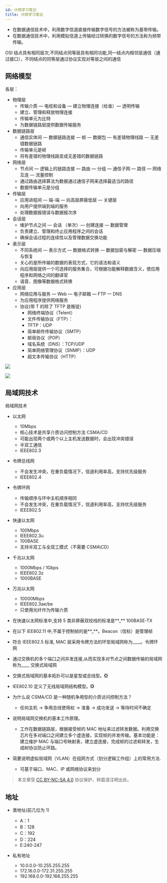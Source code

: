 ```yaml
---
id: 计网学习笔记
title: 计网学习笔记
---
```


- 在数据通信技术中，利用数字信道直接传输数字信号的方法被称为基带传输。
- 在数据通信技术中，利用模拟信道上传输经过转换的数字信号的方法称为频带传输。

OSI 结点具有相同层次,不同结点同等层具有相同功能,同一结点内相邻层通信（通过接口），不同结点的同等层通过协议实现对等层之间的通信

## 网络模型

各层：

- 物理层
  - 传输介质 — 电缆和设备 — 建立物理连接（给谁）— 透明传输
  - 建立、管理和释放物理连接
  - 传输单元为比特
  - 为数据链路层提供数据传输服务
- 数据链路层
  - 通信实体间 — 数据链路连接 — 帧 — 数据包 — 有差错物理线路 — 无差错数据链路
  - 传输单元是帧
  - 将有差错的物理线路变成无差错的数据链路
- 网络层
  - 节点间 — 逻辑上的链路连接 — 路由 — 分组 — 通信子网 — 路径 — 网络互连 — 流量控制
  - 通过路由选择算法为数据通过通信⼦网来选择最适当的路径
  - 数据传输单元是分组
- 传输层
  - 应用进程间 — 端-端 — 向高层屏蔽低层 — 关键层
  - 向用户提供端到端的服务
  - 处理数据报错误与数据报次序
- 会话层
  - 维护节点之间 — 会话 （单次）— 创建连接 — 数据管理
  - 负责建⽴、管理和终⽌应用程序之间的会话
  - 确保会话过程的连续性以及管理数据交换功能
- 表示层
  - 不同系统间 — 表示方式 — 数据格式转换 — 数据加密与解密 — 数据压缩与恢复
  - 关⼼的是所传输的数据的表现⽅式，它的语法和语义
  - 向应用层提供⼀个可选择的服务集合，可根据功能解释数据含义，使应用程序和网络之间的翻译官
  - 语⾳、图像等数据格式转换
- 应用层
  - 网络应用与服务 — Web — 电子邮箱 — FTP — DNS
  - 为应用程序提供网络服务
  - 协议(带 T 的除了 TFTP 是叛徒)
    - ⽹络终端协议（Telent）
    - ⽂件传输协议（FTP）：
    - TFTP：UDP
    - 简单邮件传输协议（SMTP）
    - 邮局协议（POP）
    - 域名系统（DNS）：TCP/UDP
    - 简单⽹络管理协议（SNMP）：UDP
    - 超⽂本传输协议（HTTP）

![](https://cos.wiki-power.com/img/20210616112624.png)

![](https://cos.wiki-power.com/img/20210616112733.png)

## 局域网技术

局域网技术

- 以太网
  - 10Mbps
  - 核心技术是共享介质访问控制方法 CSMA/CD
  - 可能出现两个或两个以上主机发送数据时，会出现冲突错误
  - 半双工通信
  - IEEE802.3
- 令牌总线网
  - 不会发生冲突，在重负载情况下，信道利用率高，支持优先级服务
  - IEEE802.4
- 令牌环网
  - 传输顺序与环中主机顺序相同
  - 不会发生冲突，在重负载情况下，信道利用率高，支持优先级服务
  - IEEE802.5
- 快速以太网
  - 100Mbps
  - IEEE802.3u
  - 100BASE
  - 支持半双工与全双工模式（不需要 CSMA\CD）
- 千兆以太网
  - 1000Mbps / 1Gbps
  - IEEE802.3z
  - 1000BASE
- 万兆以太网

  - 10000Mbps
  - IEEE802.3ae/be
  - 只使用光纤作为传输介质

- 在快速以太网标准中,支持 5 类非屏蔽双绞线的标准是**\_** 100BASE-TX
- 在以下 IEE802.11 中,不属于控制帧的是**\_**。Beacon（信标）是管理帧
- 符合 IEEE802.5 标准, MAC 层采用令牌方法的环型局域网称为\_\_\_\_。令牌环网
- 通过交换机的多个端口之间并发连接,从而实现多对节点之间数据传输的局域网称为\_\_\_\_ 交换式局域网
- 交换式局域网的基本拓扑可以是星型或总线型。❎
- IEE802.10 定义了无线局域网结构模型。❎
- 为什么说 CSMA/CD 是一种随机争用型的介质访问控制方法？
  - 任何主机 → 争用总线使用权 → 准备 → 成功发送 → 等待时间不确定
- 说明局域网交换机的基本工作原理。
  - 工作在数据链路层，根据接受帧的 MAC 地址来过滤转发数据。利用交换芯片在多对端口之间建立多个虚连接，实现帧的并发传输。基本功能是：建立维护 MAC 与端口号映射表，建立虚连接，完成帧的过滤和转发，生成树协议防止环路。
- 简要说明虚拟局域网（VLAN）在组网方式（划分逻辑工作组）上的常用方法.
  - 可基于端口、MAC、IP 或网络协议来划分

 > 本文章受 [CC BY-NC-SA 4.0](https://creativecommons.org/licenses/by/4.0/deed.zh) 协议保护，转载请注明出处。

## 地址

- 类地址(前几位为 1)

  - A：1
  - B：128
  - C：192
  - D：224
  - E:240-247

- 私有地址
  - 10.0.0.0-10.255.255.255
  - 172.16.0.0-172.31.255.255
  - 192.168.0.0-192.168.255.255
